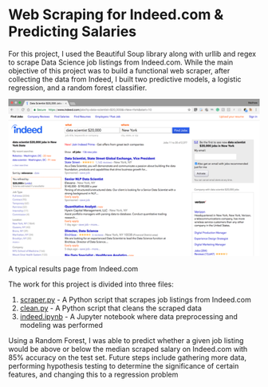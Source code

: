 # Web Scraping for Indeed.com & Predicting Salaries

For this project, I used the Beautiful Soup library along with urllib and regex to scrape Data Science job listings from Indeed.com. While the main objective of this project was to build a functional web scraper, after collecting the data from Indeed, I built two predictive models, a logistic regression, and a random forest classifier.

![](Images/indeed.png)

A typical results page from Indeed.com

The work for this project is divided into three files:  
1. [scraper.py](./clean.py) - A Python script that scrapes job listings from Indeed.com  
1. [clean.py](./scrape.py) - A Python script that cleans the scraped data  
1. [indeed.ipynb](./indeed.ipynb) - A Jupyter notebook where data preprocessing and modeling was performed  

Using a Random Forest, I was able to predict whether a given job listing would be above or below the median scraped salary on Indeed.com with 85% accuracy on the test set. Future steps include gathering more data, performing hypothesis testing to determine the significance of certain features, and changing this to a regression problem